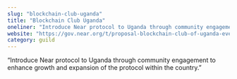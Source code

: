 ```yaml
---
slug: "blockchain-club-uganda"
title: "Blockchain Club Uganda"
oneliner: "Introduce Near protocol to Uganda through community engagement to enhance growth and expansion of the protocol within the country."
website: "https://gov.near.org/t/proposal-blockchain-club-of-uganda-event-and-social-media-publicity-funding-august-2021/4770"
category: guild
---
```


“Introduce Near protocol to Uganda through community engagement to enhance growth and expansion of the protocol within the country.”

